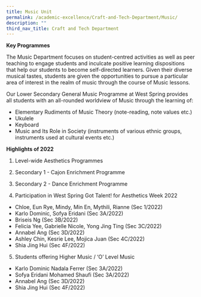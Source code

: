```yaml
---
title: Music Unit
permalink: /academic-excellence/Craft-and-Tech-Department/Music/
description: ""
third_nav_title: Craft and Tech Department
---
```

**Key Programmes**

The Music Department focuses on student-centred activities as well as peer teaching to engage students and inculcate positive learning dispositions that help our students to become self-directed learners. Given their diverse musical tastes, students are given the opportunities to pursue a particular area of interest in the realm of music through the course of Music lessons.

Our Lower Secondary General Music Programme at West Spring provides all students with an all-rounded worldview of Music through the learning of:

*   Elementary Rudiments of Music Theory (note-reading, note values etc.)
*   Ukulele
*   Keyboard
*   Music and Its Role in Society (instruments of various ethnic groups, instruments used at cultural events etc.)
    
**Highlights of 2022**

1.  Level-wide Aesthetics Programmes
    
2.  Secondary 1 - Cajon Enrichment Programme 
    
3.  Secondary 2 - Dance Enrichment Programme
    
4.  Participation in West Spring Got Talent! for Aesthetics Week 2022
*   Chloe, Eun Rye, Mindy, Min En, Mythili, Rianne (Sec 1/2022) 
*   Karlo Dominic, Sofya Eridani (Sec 3A/2022) 
*   Briseis Ng (Sec 3B/2022) 
*   Felicia Yee, Gabrielle Nicole, Yong Jing Ting (Sec 3C/2022)
*   Annabel Ang (Sec 3D/2022)
*   Ashley Chin, Kesrie Lee, Mojica Juan (Sec 4C/2022) 
*   Shia Jing Hui (Sec 4F/2022) 
    

5.  Students offering Higher Music / ‘O’ Level Music
*   Karlo Dominic Nadala Ferrer (Sec 3A/2022)
*   Sofya Eridani Mohamed Shaufi (Sec 3A/2022)
*   Annabel Ang (Sec 3D/2022)
*   Shia Jing Hui (Sec 4F/2022)
